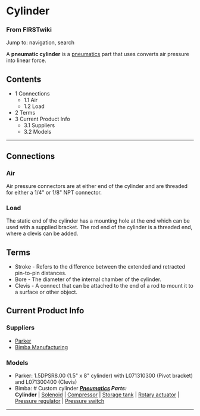 # Cylinder

### From FIRSTwiki

Jump to: navigation, search

A **pneumatic cylinder** is a [pneumatics](/index.php/Pneumatics "Pneumatics"
) part that uses converts air pressure into linear force.

## Contents

  * 1 Connections
    * 1.1 Air
    * 1.2 Load
  * 2 Terms
  * 3 Current Product Info
    * 3.1 Suppliers
    * 3.2 Models  
---  
  

## Connections


### Air

Air pressure connectors are at either end of the cylinder and are threaded for
either a 1/4" or 1/8" NPT connector.


### Load

The static end of the cylinder has a mounting hole at the end which can be
used with a supplied bracket. The rod end of the cylinder is a threaded end,
where a clevis can be added.


## Terms

  * Stroke - Refers to the difference between the extended and retracted pin-to-pin distances. 
  * Bore - The diameter of the internal chamber of the cylinder. 
  * Clevis - A connect that can be attached to the end of a rod to mount it to a surface or other object. 


## Current Product Info


### Suppliers

  * [Parker](http://www.parker.com "http://www.parker.com" )
  * [Bimba Manufacturing](http://www.bimba.com "http://www.bimba.com" )


### Models

  * Parker: 1.5DPSR8.00 (1.5" x 8" cylinder) with L071310300 (Pivot bracket) and L071300400 (Clevis) 
  * Bimba: # Custom cylinder 
_**[Pneumatics](/index.php/Pneumatics "Pneumatics" ) Parts:**_  
**Cylinder** | [Solenoid](/index.php/Solenoid "Solenoid" ) | [Compressor](/index.php/Compressor "Compressor" ) | [Storage tank](/index.php/Storage_tank "Storage tank" ) | [Rotary actuator](/index.php/Rotary_actuator "Rotary actuator" ) | [Pressure regulator](/index.php/Pressure_regulator "Pressure regulator" ) | [Pressure switch](/index.php/Pressure_switch "Pressure switch" )  
---  
  
